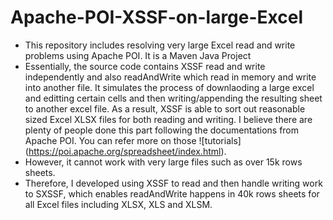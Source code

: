 # Apache-POI-XSSF-on-large-Excel
* This repository includes resolving very large Excel read and write problems using Apache POI. It is a Maven Java Project 
* Essentially, the source code contains XSSF read and write independently and also readAndWrite which read in memory and write into another file. It simulates the process of downlaoding a large excel and editting certain cells and then writing/appending the resulting sheet to another excel file. As a result, XSSF is able to sort out reasonable sized Excel XLSX files for both reading and writing. I believe there are plenty of people done this part following the documentations from Apache POI. You can refer more on those ![tutorials] (https://poi.apache.org/spreadsheet/index.html).
* However, it cannot work with very large files such as over 15k rows sheets. 
* Therefore, I developed using XSSF to read and then handle writing work to SXSSF, which enables readAndWrite happens in 40k rows sheets for all Excel files including XLSX, XLS and XLSM.  
